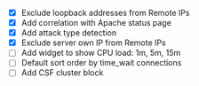 - [x] Exclude loopback addresses from Remote IPs
- [x] Add correlation with Apache status page
- [x] Add attack type detection
- [x] Exclude server own IP from Remote IPs
- [ ] Add widget to show CPU load: 1m, 5m, 15m
- [ ] Default sort order by time_wait connections
- [ ] Add CSF cluster block